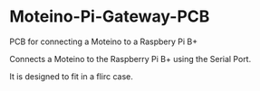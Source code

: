 # Moteino-Pi-Gateway-PCB
PCB for connecting a Moteino to a Raspbery Pi B+

Connects a Moteino to the Raspberry Pi B+ using the Serial Port.

It is designed to fit in a flirc case.


